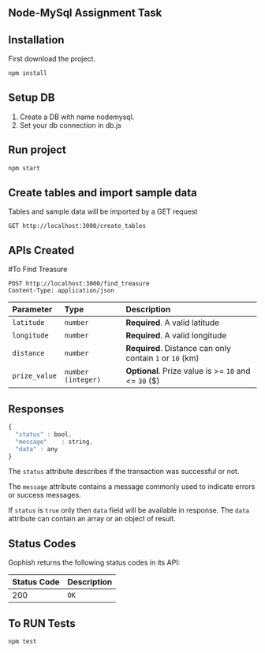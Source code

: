 ## Node-MySql Assignment Task

## Installation

First download the project. 

```bash
npm install
```
## Setup DB 

1. Create a DB with name nodemysql.
2. Set your db connection in db.js

## Run project
```bash
npm start
```

## Create tables and import sample data

Tables and sample data will be imported by a GET request
```http
GET http://localhost:3000/create_tables
```

## APIs Created

#To Find Treasure
```http
POST http://localhost:3000/find_treasure
Content-Type: application/json
```

| Parameter | Type | Description |
| :--- | :--- | :--- |
| `latitude` | `number` | **Required**. A valid latitude |
| `longitude` | `number` | **Required**. A valid longitude |
| `distance` | `number` | **Required**. Distance can only contain `1` or `10` (km) |
| `prize_value` | `number (integer)` | **Optional**. Prize value is >= `10` and <= `30` ($) |

## Responses

```javascript
{
  "status" : bool,
  "message"    : string,
  "data" : any
}
```

The `status` attribute describes if the transaction was successful or not.

The `message` attribute contains a message commonly used to indicate errors or success messages.

If `status` is `true` only then `data` field will be available in response.
The `data` attribute can contain an array or an object of result.

## Status Codes

Gophish returns the following status codes in its API:

| Status Code | Description |
| :--- | :--- |
| 200 | `OK` |


## To RUN Tests 

```bassh
npm test
```

